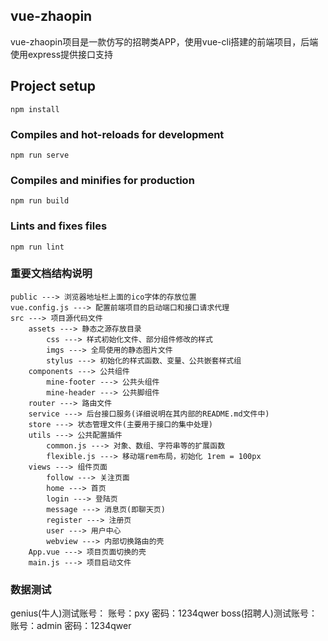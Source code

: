 ## vue-zhaopin
vue-zhaopin项目是一款仿写的招聘类APP，使用vue-cli搭建的前端项目，后端使用express提供接口支持

## Project setup
```
npm install
```
### Compiles and hot-reloads for development
```
npm run serve
```
### Compiles and minifies for production
```
npm run build
```
### Lints and fixes files
```
npm run lint
```
### 重要文档结构说明
    public ---> 浏览器地址栏上面的ico字体的存放位置
    vue.config.js ---> 配置前端项目的启动端口和接口请求代理
    src ---> 项目源代码文件
        assets ---> 静态之源存放目录
            css ---> 样式初始化文件、部分组件修改的样式
            imgs ---> 全局使用的静态图片文件
            stylus ---> 初始化的样式函数、变量、公共嵌套样式组
        components ---> 公共组件
            mine-footer ---> 公共头组件
            mine-header ---> 公共脚组件
        router ---> 路由文件
        service ---> 后台接口服务(详细说明在其内部的README.md文件中)
        store ---> 状态管理文件(主要用于接口的集中处理)
        utils ---> 公共配置插件
            common.js ---> 对象、数组、字符串等的扩展函数
            flexible.js ---> 移动端rem布局，初始化 1rem = 100px
        views ---> 组件页面
            follow ---> 关注页面
            home ---> 首页
            login ---> 登陆页
            message ---> 消息页(即聊天页)
            register ---> 注册页
            user ---> 用户中心
            webview ---> 内部切换路由的壳
        App.vue ---> 项目页面切换的壳
        main.js ---> 项目启动文件
### 数据测试
genius(牛人)测试账号：
    账号：pxy
    密码：1234qwer
boss(招聘人)测试账号：
    账号：admin
    密码：1234qwer